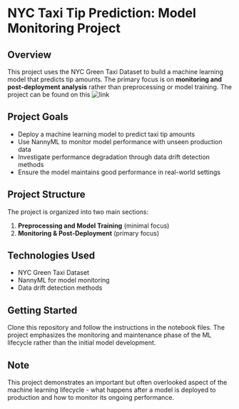 # NYC Taxi Tip Prediction: Model Monitoring Project

## Overview
This project uses the NYC Green Taxi Dataset to build a machine learning model that predicts tip amounts. The primary focus is on **monitoring and post-deployment analysis** rather than preprocessing or model training. The project can be found on this ![link](https://drive.google.com/drive/folders/178e_MmCNCsiyqZ9XaDQoxSXX7fN2_960?usp=drive_link)

## Project Goals
- Deploy a machine learning model to predict taxi tip amounts
- Use NannyML to monitor model performance with unseen production data
- Investigate performance degradation through data drift detection methods
- Ensure the model maintains good performance in real-world settings

## Project Structure
The project is organized into two main sections:
1. **Preprocessing and Model Training** (minimal focus)
2. **Monitoring & Post-Deployment** (primary focus)

## Technologies Used
- NYC Green Taxi Dataset
- NannyML for model monitoring
- Data drift detection methods

## Getting Started
Clone this repository and follow the instructions in the notebook files. The project emphasizes the monitoring and maintenance phase of the ML lifecycle rather than the initial model development.

## Note
This project demonstrates an important but often overlooked aspect of the machine learning lifecycle - what happens after a model is deployed to production and how to monitor its ongoing performance.
